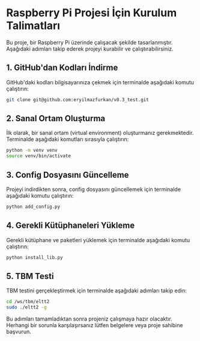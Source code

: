 # Raspberry Pi Projesi İçin Kurulum Talimatları

Bu proje, bir Raspberry Pi üzerinde çalışacak şekilde tasarlanmıştır. Aşağıdaki adımları takip ederek projeyi kurabilir ve çalıştırabilirsiniz.

## 1. GitHub'dan Kodları İndirme

GitHub'daki kodları bilgisayarınıza çekmek için terminalde aşağıdaki komutu çalıştırın:

```bash
git clone git@github.com:eryilmazfurkan/v0.3_test.git
```


## 2. Sanal Ortam Oluşturma

İlk olarak, bir sanal ortam (virtual environment) oluşturmanız gerekmektedir. Terminalde aşağıdaki komutları sırasıyla çalıştırın:

```bash
python -m venv venv
source venv/bin/activate
```


## 3. Config Dosyasını Güncelleme

Projeyi indirdikten sonra, config dosyasını güncellemek için terminalde aşağıdaki komutu çalıştırın:

```bash
python add_config.py
```

## 4. Gerekli Kütüphaneleri Yükleme

Gerekli kütüphane ve paketleri yüklemek için terminalde aşağıdaki komutu çalıştırın:

```bash
python install_lib.py
```

## 5. TBM Testi

TBM testini gerçekleştirmek için terminalde aşağıdaki adımları takip edin:

```bash
cd /ws/tbm/eltt2
sudo ./eltt2 -g
```

Bu adımları tamamladıktan sonra projeniz çalışmaya hazır olacaktır. Herhangi bir sorunla karşılaşırsanız lütfen belgelere veya proje sahibine başvurun.
